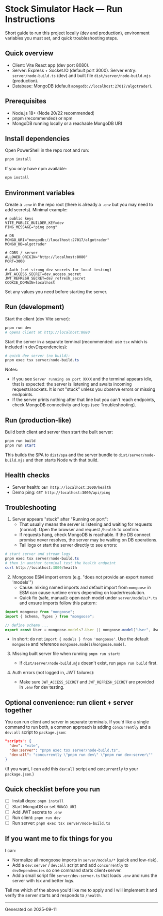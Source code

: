 # Stock Simulator Hack — Run Instructions

Short guide to run this project locally (dev and production), environment variables you must set, and quick troubleshooting steps.

## Quick overview
- Client: Vite React app (dev port 8080).
- Server: Express + Socket.IO (default port 3000). Server entry: `server/node-build.ts` (dev) and built file `dist/server/node-build.mjs` (production).
- Database: MongoDB (default `mongodb://localhost:27017/algotrader`).

## Prerequisites
- Node.js 18+ (Node 20/22 recommended)
- pnpm (recommended) or npm
- MongoDB running locally or a reachable MongoDB URI

## Install dependencies
Open PowerShell in the repo root and run:

```powershell
pnpm install
```

If you only have npm available:

```powershell
npm install
```

## Environment variables
Create a `.env` in the repo root (there is already a `.env` but you may need to add secrets). Minimal example:

```env
# public keys
VITE_PUBLIC_BUILDER_KEY=dev
PING_MESSAGE="ping pong"

# DB
MONGO_URI="mongodb://localhost:27017/algotrader"
MONGO_DB=algotrader

# CORS / server
ALLOWED_ORIGIN="http://localhost:8080"
PORT=3000

# Auth (set strong dev secrets for local testing)
JWT_ACCESS_SECRET=dev_access_secret
JWT_REFRESH_SECRET=dev_refresh_secret
COOKIE_DOMAIN=localhost
```

Set any values you need before starting the server.

## Run (development)
Start the client (dev Vite server):

```powershell
pnpm run dev
# opens client at http://localhost:8080
```

Start the server in a separate terminal (recommended: use `tsx` which is included in devDependencies):

```powershell
# quick dev server (no build):
pnpm exec tsx server/node-build.ts
```

Notes:
- If you see `Server running on port XXXX` and the terminal appears idle, that is expected: the server is listening and awaits incoming requests/sockets. It is not "stuck" unless you observe errors or missing endpoints.
- If the server prints nothing after that line but you can't reach endpoints, check MongoDB connectivity and logs (see Troubleshooting).

## Run (production-like)
Build both client and server then start the built server:

```powershell
pnpm run build
pnpm run start
```

This builds the SPA to `dist/spa` and the server bundle to `dist/server/node-build.mjs` and then starts Node with that build.

## Health checks
- Server health: `GET http://localhost:3000/health`
- Demo ping: `GET http://localhost:3000/api/ping`

## Troubleshooting
1) Server appears "stuck" after "Running on port":
   - That usually means the server is listening and waiting for requests (normal). Open the browser and request `/health` to confirm.
   - If requests hang, check MongoDB is reachable. If the DB connect promise never resolves, the server may be waiting on DB operations.
   - Tail logs or start the server directly to see errors:

```powershell
# start server and stream logs
pnpm exec tsx server/node-build.ts
# then in another terminal test the health endpoint
curl http://localhost:3000/health
```

2) Mongoose ESM import errors (e.g. "does not provide an export named 'models'")
   - Cause: mixing named imports and default import from `mongoose` in ESM can cause runtime errors depending on loader/resolution.
   - Quick fix (safe, manual): open each model under `server/models/*.ts` and ensure imports follow this pattern:

```ts
import mongoose from "mongoose";
import { Schema, Types } from "mongoose";

// define schema ...
export const User = mongoose.models?.User || mongoose.model("User", UserSchema);
```

   - In short: do not `import { models } from 'mongoose'`. Use the default `mongoose` and reference `mongoose.models`/`mongoose.model`.

3) Missing built server file when running `pnpm run start`:
   - If `dist/server/node-build.mjs` doesn't exist, run `pnpm run build` first.

4) Auth errors (not logged in, JWT failures):
   - Make sure `JWT_ACCESS_SECRET` and `JWT_REFRESH_SECRET` are provided in `.env` for dev testing.

## Optional convenience: run client + server together
You can run client and server in separate terminals. If you'd like a single command to run both, a common approach is adding `concurrently` and a `dev:all` script to `package.json`:

```json
"scripts": {
  "dev": "vite",
  "dev:server": "pnpm exec tsx server/node-build.ts",
  "dev:all": "concurrently \"pnpm run dev\" \"pnpm run dev:server\""
}
```

(If you want, I can add this `dev:all` script and `concurrently` to your `package.json`.)

## Quick checklist before you run
- [ ] Install deps: `pnpm install`
- [ ] Start MongoDB or set `MONGO_URI`
- [ ] Add JWT secrets to `.env`
- [ ] Run client: `pnpm run dev`
- [ ] Run server: `pnpm exec tsx server/node-build.ts`

## If you want me to fix things for you
I can:
- Normalize all mongoose imports in `server/models/*` (quick and low-risk).
- Add a `dev:server` / `dev:all` script and add `concurrently` to `devDependencies` so one command starts client+server.
- Add a small script file `server/dev-server.ts` that loads `.env` and runs the server with tsx and better logs.

Tell me which of the above you'd like me to apply and I will implement it and verify the server starts and responds to `/health`.

---
Generated on 2025-09-11

